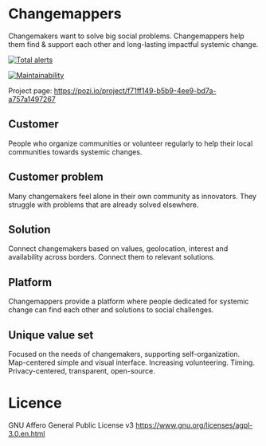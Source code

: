 # Changemappers
Changemakers want to solve big social problems. Changemappers help them find &amp; support each other and long-lasting impactful systemic change.

[![Total alerts](https://img.shields.io/lgtm/alerts/g/sicambria/changemappers.svg?logo=lgtm&logoWidth=18)](https://lgtm.com/projects/g/sicambria/changemappers/alerts/)

[![Maintainability](https://api.codeclimate.com/v1/badges/53254684674c9a5608db/maintainability)](https://codeclimate.com/github/sicambria/changemappers/maintainability)

Project page: https://pozi.io/project/f71ff149-b5b9-4ee9-bd7a-a757a1497267

## Customer
People who organize communities or volunteer regularly to help their local communities towards systemic changes.

## Customer problem
Many changemakers feel alone in their own community as innovators. They struggle with problems that are already solved elsewhere.

## Solution
Connect changemakers based on values, geolocation, interest and availability across borders. Connect them to relevant solutions.

## Platform
Changemappers provide a platform where people dedicated for systemic change can find each other and solutions to social challenges.

## Unique value set
Focused on the needs of changemakers, supporting self-organization. Map-centered simple and visual interface. Increasing volunteering. Timing. Privacy-centered, transparent, open-source.

# Licence
GNU Affero General Public License v3
https://www.gnu.org/licenses/agpl-3.0.en.html
